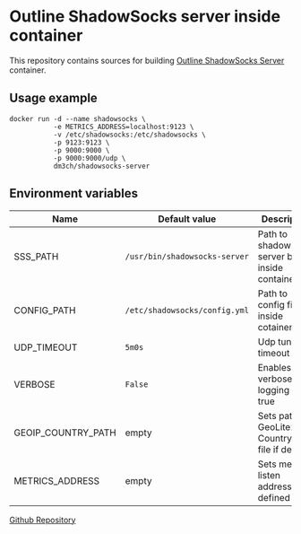 # Outline ShadowSocks server inside container
This repository contains sources for building [Outline ShadowSocks Server](https://github.com/Jigsaw-Code/outline-ss-server) container.

## Usage example
```
docker run -d --name shadowsocks \
           -e METRICS_ADDRESS=localhost:9123 \
           -v /etc/shadowsocks:/etc/shadowsocks \
           -p 9123:9123 \
           -p 9000:9000 \
           -p 9000:9000/udp \
           dm3ch/shadowsocks-server
```

## Environment variables
| Name | Default value | Description |
|------|---------------|-------------|
| SSS_PATH | `/usr/bin/shadowsocks-server` | Path to shadowsocks server binary inside container |
| CONFIG_PATH | `/etc/shadowsocks/config.yml` | Path to config file inside cotainer |
| UDP_TIMEOUT | `5m0s` | Udp tunnel timeout |
| VERBOSE | `False` | Enables verbose logging if true |
| GEOIP_COUNTRY_PATH | empty | Sets path to GeoLite2 Country DB file if defined |
| METRICS_ADDRESS | empty | Sets metrics listen address if defined |


[Github Repository](https://github.com/Dm3Ch/outline-ss-server-docker)

